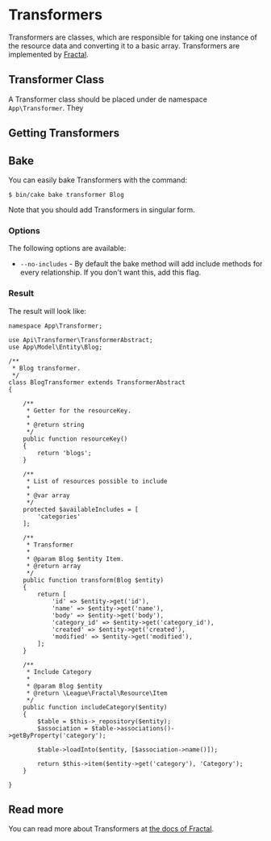 Transformers
============

Transformers are classes, which are responsible for taking one instance of the resource data and converting it to a basic array. Transformers are implemented by [Fractal](http://fractal.thephpleague.com/transformers/).

## Transformer Class

A Transformer class should be placed under de namespace `App\Transformer`. They 

## Getting Transformers

## Bake

You can easily bake Transformers with the command:

```
$ bin/cake bake transformer Blog
```

Note that you should add Transformers in singular form.

### Options
The following options are available:

- `--no-includes` - By default the bake method will add include methods for every relationship. If you don't want this, add this flag.

### Result

The result will look like:

```
namespace App\Transformer;

use Api\Transformer\TransformerAbstract;
use App\Model\Entity\Blog;

/**
 * Blog transformer.
 */
class BlogTransformer extends TransformerAbstract
{

    /**
     * Getter for the resourceKey.
     *
     * @return string
     */
    public function resourceKey()
    {
        return 'blogs';
    }

    /**
     * List of resources possible to include
     *
     * @var array
     */
    protected $availableIncludes = [
        'categories'
    ];

    /**
     * Transformer
     *
     * @param Blog $entity Item.
     * @return array
     */
    public function transform(Blog $entity)
    {
        return [
            'id' => $entity->get('id'),
            'name' => $entity->get('name'),
            'body' => $entity->get('body'),
            'category_id' => $entity->get('category_id'),
            'created' => $entity->get('created'),
            'modified' => $entity->get('modified'),
        ];
    }
    
    /**
     * Include Category
     *
     * @param Blog $entity
     * @return \League\Fractal\Resource\Item
     */
    public function includeCategory($entity)
    {
        $table = $this->_repository($entity);
        $association = $table->associations()->getByProperty('category');

        $table->loadInto($entity, [$association->name()]);

        return $this->item($entity->get('category'), 'Category');
    }

}
```

## Read more

You can read more about Transformers at [the docs of Fractal](http://fractal.thephpleague.com/transformers/).